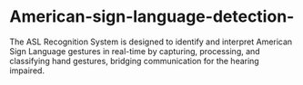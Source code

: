 # American-sign-language-detection-
The ASL Recognition System is designed to identify and interpret American Sign Language gestures in real-time by capturing, processing, and classifying hand gestures, bridging communication for the hearing impaired.
